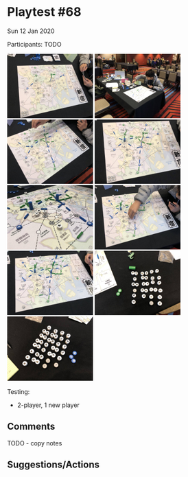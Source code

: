 # Playtest #68

Sun 12 Jan 2020

Participants: TODO

<img src="images/pt68/pt68-3543.jpg" height="150px"/> <img src="images/pt68/pt68-3544.jpg" height="150px"/> <img src="images/pt68/pt68-3545.jpg" height="150px"/> <img src="images/pt68/pt68-3546.jpg" height="150px"/> <img src="images/pt68/pt68-3547.jpg" height="150px"/> <img src="images/pt68/pt68-3548.jpg" height="150px"/> <img src="images/pt68/pt68-3549.jpg" height="150px"/> <img src="images/pt68/pt68-3550.jpg" height="150px"/> <img src="images/pt68/pt68-3551.jpg" height="150px"/> 

Testing:

* 2-player, 1 new player

## Comments

TODO - copy notes

## Suggestions/Actions

